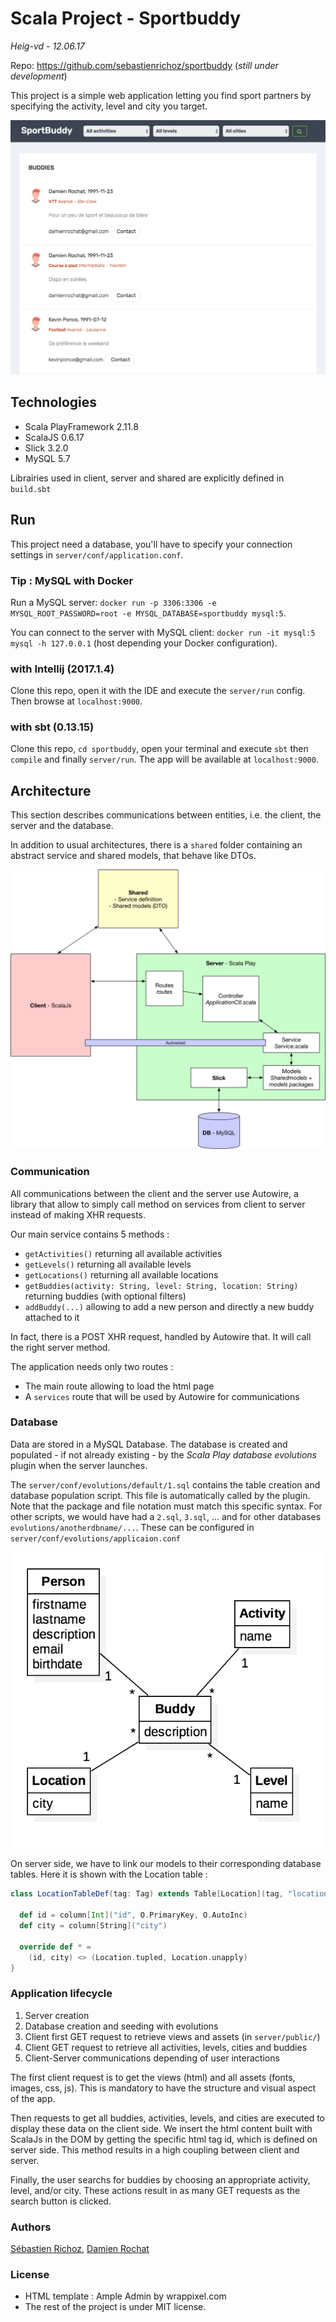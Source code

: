 # Scala Project - Sportbuddy

*Heig-vd - 12.06.17*

Repo: https://github.com/sebastienrichoz/sportbuddy (*still under development*)

This project is a simple web application letting you find sport partners by specifying the activity, level and city you target.

![Architecture](doc/screen.png)

## Technologies

- Scala PlayFramework 2.11.8
- ScalaJS 0.6.17
- Slick 3.2.0
- MySQL 5.7

Librairies used in client, server and shared are explicitly defined in `build.sbt`

## Run

This project need a database, you'll have to specify your connection settings in `server/conf/application.conf`.

### Tip : MySQL with Docker

Run a MySQL server: `docker run -p 3306:3306 -e MYSQL_ROOT_PASSWORD=root -e MYSQL_DATABASE=sportbuddy mysql:5`.

You can connect to the server with MySQL client: `docker run -it mysql:5 mysql -h 127.0.0.1` (host depending your Docker configuration).

### with Intellij (2017.1.4)
Clone this repo, open it with the IDE and execute the `server/run` config. Then browse at `localhost:9000`.

### with sbt (0.13.15)
Clone this repo, `cd sportbuddy`, open your terminal and execute `sbt` then `compile` and finally `server/run`. The app will be available at `localhost:9000`.

## Architecture

This section describes communications between entities, i.e. the client, the server and the database.

In addition to usual architectures, there is a `shared` folder containing an abstract service and shared models, that behave like DTOs.

![Architecture](doc/architecture.png)

### Communication

All communications between the client and the server use Autowire, a library that allow to simply call method on services from client to server instead of making XHR requests.

Our main service contains 5 methods :
- `getActivities()` returning all available activities
- `getLevels()` returning all available levels
- `getLocations()` returning all available locations
- `getBuddies(activity: String, level: String, location: String)` returning buddies (with optional filters)
- `addBuddy(...)` allowing to add a new person and directly a new buddy attached to it

In fact, there is a POST XHR request, handled by Autowire that.
It will call the right server method.

The application needs only two routes :
- The main route allowing to load the html page
- A `services` route that will be used by Autowire for communications

### Database

Data are stored in a MySQL Database. The database is created and populated - if not already existing - by the *Scala Play database evolutions* plugin when the server launches.

The `server/conf/evolutions/default/1.sql` contains the table creation and database population script. This file is automatically called by the plugin. Note that the package and file notation must match this specific syntax. For other scripts, we would have had a `2.sql`, `3.sql`, ... and for other databases `evolutions/anotherdbname/...`. These can be configured in `server/conf/evolutions/applicaion.conf`

![UML](doc/uml.png)

On server side, we have to link our models to their corresponding database tables. Here it is shown with the Location table :

``` Scala
class LocationTableDef(tag: Tag) extends Table[Location](tag, "location") {

  def id = column[Int]("id", O.PrimaryKey, O.AutoInc)
  def city = column[String]("city")

  override def * =
    (id, city) <> (Location.tupled, Location.unapply)
}
```

### Application lifecycle

1. Server creation
2. Database creation and seeding with evolutions
3. Client first GET request to retrieve views and assets (in `server/public/`)
4. Client GET request to retrieve all activities, levels, cities and buddies
5. Client-Server communications depending of user interactions

The first client request is to get the views (html) and all assets (fonts, images, css, js). This is mandatory to have the structure and visual aspect of the app.

Then requests to get all buddies, activities, levels, and cities are executed to display these data on the client side. We insert the html content built with ScalaJs in the DOM by getting the specific html tag id, which is defined on server side. This method results in a high coupling between client and server.

Finally, the user searchs for buddies by choosing an appropriate activity, level, and/or city. These actions result in as many GET requests as the search button is clicked.

### Authors
[Sébastien Richoz](mailto:sebastien.richoz1@heig-vd.ch), [Damien Rochat](mailto:damien.rochat@heig-vd.ch)

### License
- HTML template : Ample Admin by wrappixel.com
- The rest of the project is under MIT license.
